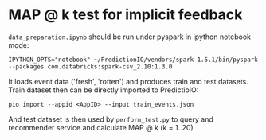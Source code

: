 # MAP @ k test for implicit feedback

`data_preparation.ipynb` should be run under pyspark in ipython notebook mode: 

`IPYTHON_OPTS="notebook" ~/PredictionIO/vendors/spark-1.5.1/bin/pyspark --packages com.databricks:spark-csv_2.10:1.3.0`

It loads event data ('fresh', 'rotten') and produces train and test datasets. Train dataset then can be directly imported to PredictioIO: 

`pio import --appid <AppID> --input train_events.json`

And test dataset is then used by `perform_test.py` to query and recommender service and calculate MAP @ k (k = 1..20)